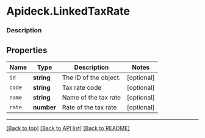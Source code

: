 # Apideck.LinkedTaxRate

### Description

## Properties
Name | Type | Description | Notes
------------ | ------------- | ------------- | -------------
`id` | **string** | The ID of the object. | [optional] 
`code` | **string** | Tax rate code | [optional] 
`name` | **string** | Name of the tax rate | [optional] 
`rate` | **number** | Rate of the tax rate | [optional] 





---

[[Back to top]](#) [[Back to API list]](../../../../README.md#documentation-for-api-endpoints) [[Back to README]](../../../../README.md)


